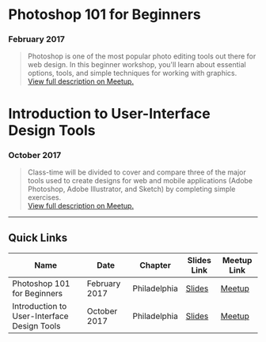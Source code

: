 # Photoshop 101 for Beginners
### February 2017

> Photoshop is one of the most popular photo editing tools out there for web design. In this beginner workshop, you'll learn about essential options, tools, and simple techniques for working with graphics.  
[View full description on Meetup.](https://www.meetup.com/Girl-Develop-It-Philadelphia/events/237414062)

# Introduction to User-Interface Design Tools
### October 2017

> Class-time will be divided to cover and compare three of the major tools used to create designs for web and mobile applications (Adobe Photoshop, Adobe Illustrator, and Sketch) by completing simple exercises.  
[View full description on Meetup.](https://www.meetup.com/Girl-Develop-It-Philadelphia/events/242366541)

---

## Quick Links

Name | Date | Chapter | Slides Link | Meetup Link
--- | --- | --- | --- | ---
Photoshop 101 for Beginners | February  2017 | Philadelphia | [Slides](https://bridgetcreed.github.io/gdiphilly-photoshop101-feb2017) | [Meetup](https://www.meetup.com/Girl-Develop-It-Philadelphia/events/237414062)
Introduction to User-Interface Design Tools | October 2017 | Philadelphia | [Slides](https://bridgetcreed.github.io/gdiphilly-uitools-oct2017) | [Meetup](https://www.meetup.com/Girl-Develop-It-Philadelphia/events/242366541)
